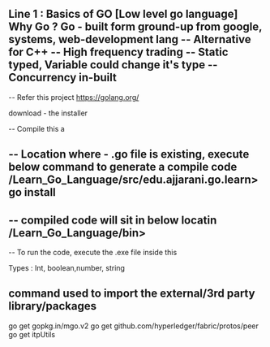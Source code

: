 Line 1 : Basics of GO [Low level go language]
Why Go ?
Go - built form ground-up from google, systems, web-development lang
-- Alternative for C++
-- High frequency trading
-- Static typed, Variable could change it's type
-- Concurrency in-built
-- 


-- Refer this project 
https://golang.org/

download - the installer

-- Compile this a

-- Location where - .go file is existing, execute below command to generate a compile code
/Learn_Go_Language/src/edu.ajjarani.go.learn> go install
--

-- compiled code will sit in below locatin
/Learn_Go_Language/bin> 
--

-- To run the code, execute the .exe file inside this

Types :
Int, boolean,number, string


## command used to import the external/3rd party library/packages
go get gopkg.in/mgo.v2
go get github.com/hyperledger/fabric/protos/peer
go get itpUtils